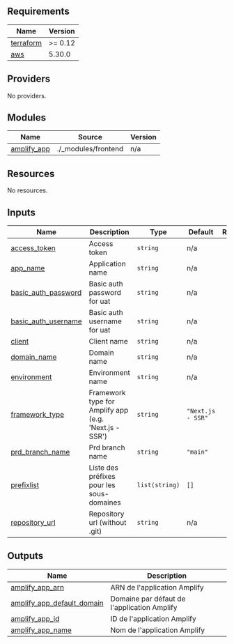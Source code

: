 <!-- BEGIN_TF_DOCS -->
## Requirements

| Name | Version |
|------|---------|
| <a name="requirement_terraform"></a> [terraform](#requirement\_terraform) | >= 0.12 |
| <a name="requirement_aws"></a> [aws](#requirement\_aws) | 5.30.0 |

## Providers

No providers.

## Modules

| Name | Source | Version |
|------|--------|---------|
| <a name="module_amplify_app"></a> [amplify\_app](#module\_amplify\_app) | ./_modules/frontend | n/a |

## Resources

No resources.

## Inputs

| Name | Description | Type | Default | Required |
|------|-------------|------|---------|:--------:|
| <a name="input_access_token"></a> [access\_token](#input\_access\_token) | Access token | `string` | n/a | yes |
| <a name="input_app_name"></a> [app\_name](#input\_app\_name) | Application name | `string` | n/a | yes |
| <a name="input_basic_auth_password"></a> [basic\_auth\_password](#input\_basic\_auth\_password) | Basic auth password for uat | `string` | n/a | yes |
| <a name="input_basic_auth_username"></a> [basic\_auth\_username](#input\_basic\_auth\_username) | Basic auth username for uat | `string` | n/a | yes |
| <a name="input_client"></a> [client](#input\_client) | Client name | `string` | n/a | yes |
| <a name="input_domain_name"></a> [domain\_name](#input\_domain\_name) | Domain name | `string` | n/a | yes |
| <a name="input_environment"></a> [environment](#input\_environment) | Environment name | `string` | n/a | yes |
| <a name="input_framework_type"></a> [framework\_type](#input\_framework\_type) | Framework type for Amplify app (e.g. 'Next.js - SSR') | `string` | `"Next.js - SSR"` | no |
| <a name="input_prd_branch_name"></a> [prd\_branch\_name](#input\_prd\_branch\_name) | Prd branch name | `string` | `"main"` | no |
| <a name="input_prefixlist"></a> [prefixlist](#input\_prefixlist) | Liste des préfixes pour les sous-domaines | `list(string)` | `[]` | no |
| <a name="input_repository_url"></a> [repository\_url](#input\_repository\_url) | Repository url (without .git) | `string` | n/a | yes |

## Outputs

| Name | Description |
|------|-------------|
| <a name="output_amplify_app_arn"></a> [amplify\_app\_arn](#output\_amplify\_app\_arn) | ARN de l'application Amplify |
| <a name="output_amplify_app_default_domain"></a> [amplify\_app\_default\_domain](#output\_amplify\_app\_default\_domain) | Domaine par défaut de l'application Amplify |
| <a name="output_amplify_app_id"></a> [amplify\_app\_id](#output\_amplify\_app\_id) | ID de l'application Amplify |
| <a name="output_amplify_app_name"></a> [amplify\_app\_name](#output\_amplify\_app\_name) | Nom de l'application Amplify |
<!-- END_TF_DOCS -->
